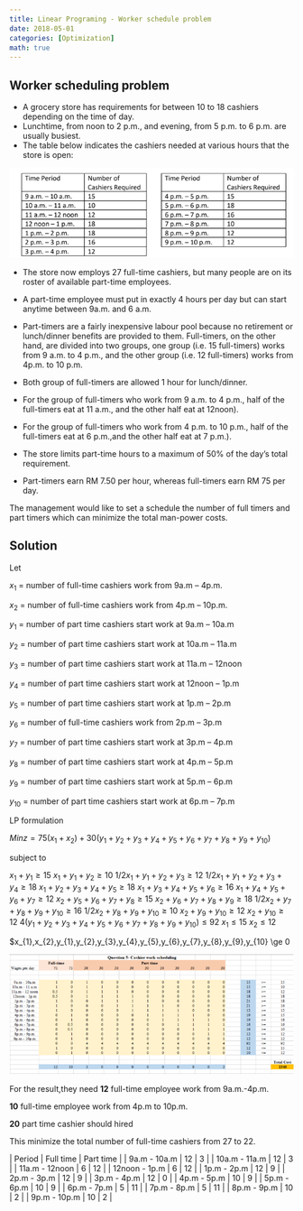 ```yaml
---
title: Linear Programing - Worker schedule problem 
date: 2018-05-01
categories: [Optimization]
math: true
---
```



## Worker scheduling problem

- A grocery store has requirements for between 10 to 18 cashiers depending on the time of day. 
- Lunchtime, from noon to 2 p.m., and evening, from 5 p.m. to 6 p.m. are usually busiest. 
- The table below indicates the cashiers needed at various hours that the store is open:

![Picture](/assets/LPimages/Q2worker.png)

- The store now employs 27 full-time cashiers, but many people are on its roster of available part-time employees. 
- A part-time employee must put in exactly 4 hours per day but can start anytime between 9a.m. and 6 a.m. 
- Part-timers are a fairly inexpensive labour pool because no retirement or lunch/dinner benefits are provided to them. Full-timers, on the other hand, are divided into two groups, one group (i.e. 15 full-timers) works from 9 a.m. to 4 p.m., and the other group (i.e. 12 full-timers) works from 4p.m. to 10 p.m. 
- Both group of full-timers are allowed 1 hour for lunch/dinner. 
- For the group of full-timers who work from 9 a.m. to 4 p.m., half of the full-timers eat at 11 a.m., and the other half eat at 12noon). 
- For the group of full-timers who work from 4 p.m. to 10 p.m., half of the full-timers eat at 6 p.m.,and the other half eat at 7 p.m.).

- The store limits part-time hours to a maximum of 50% of the day’s total requirement.
- Part-timers earn RM 7.50 per hour, whereas full-timers earn RM 75 per day. 

The management would like to set a schedule the number of full timers and part timers which can minimize the total man-power costs.

## Solution

Let 
 
$x_{1}$ = number of full-time cashiers work from 9a.m – 4p.m.

$x_{2}$ = number of full-time cashiers work from 4p.m – 10p.m.

$y_{1}$ = number of part time cashiers start work at 9a.m – 10a.m

$y_{2}$ = number of part time cashiers start work at 10a.m – 11a.m

$y_{3}$ = number of part time cashiers start work at 11a.m – 12noon

$y_{4}$ = number of part time cashiers start work at 12noon – 1p.m

$y_{5}$ = number of part time cashiers start work at 1p.m – 2p.m

$y_{6}$ = number of full-time cashiers work from 2p.m – 3p.m

$y_{7}$ = number of part time cashiers start work at 3p.m – 4p.m

$y_{8}$ = number of part time cashiers start work at 4p.m – 5p.m

$y_{9}$ = number of part time cashiers start work at 5p.m – 6p.m

$y_{10}$ = number of part time cashiers start work at 6p.m – 7p.m


LP formulation

$Min z = 75(x_{1}+x_{2}) + 30(y_{1}+y_{2}+y_{3}+y_{4}+y_{5}+y_{6}+y_{7}+y_{8}+y_{9}+y_{10})$

subject to

$x_{1}+y_{1}          \ge 15$
$x_{1}+y_{1}+y_{2}     \ge 10$
$1/2x_{1}+y_{1}+y_{2}+y_{3}     \ge 12$
$1/2x_{1}+y_{1}+y_{2}+y_{3}+y_{4}     \ge 18$
$x_{1}+y_{2}+y_{3}+y_{4}+y_{5}     \ge 18$
$x_{1}+y_{3}+y_{4}+y_{5}+y_{6}     \ge 16$
$x_{1}+y_{4}+y_{5}+y_{6}+y_{7}     \ge 12$
$x_{2}+y_{5}+y_{6}+y_{7}+y_{8}     \ge 15$
$x_{2}+y_{6}+y_{7}+y_{8}+y_{9}     \ge 18$
$1/2x_{2}+y_{7}+y_{8}+y_{9}+y_{10}     \ge 16$
$1/2x_{2}+y_{8}+y_{9}+y_{10}     \ge 10$
$x_{2}+y_{9}+y_{10}     \ge 12$
$x_{2}+y_{10}     \ge 12$
$4(y_{1}+y_{2}+y_{3}+y_{4}+y_{5}+y_{6}+y_{7}+y_{8}+y_{9}+y_{10})     \le 92$
$x_{1} \le 15$
$x_{2} \le 12$

$x_{1},x_{2},y_{1},y_{2},y_{3},y_{4},y_{5},y_{6},y_{7},y_{8},y_{9},y_{10} \ge 0

![Picture](/assets/LPimages/Q2worker2.png)

For the result,they need 
**12** full-time employee work from 9a.m.-4p.m.

**10** full-time employee work from 4p.m to 10p.m.

**20** part time cashier should hired

This minimize the total number of full-time cashiers from 27 to 22.

| Period | Full time | Part time |
| 9a.m - 10a.m | 12 | 3 |
| 10a.m - 11a.m | 12 | 3 |
| 11a.m - 12noon | 6 | 12 |
| 12noon - 1p.m | 6 | 12 |
| 1p.m - 2p.m | 12 | 9 |
| 2p.m - 3p.m | 12 | 9 |
| 3p.m - 4p.m | 12 | 0 |
| 4p.m - 5p.m | 10 | 9 |
| 5p.m - 6p.m | 10 | 9 |
| 6p.m - 7p.m | 5 | 11 |
| 7p.m - 8p.m | 5 | 11 |
| 8p.m - 9p.m | 10 | 2 |
| 9p.m - 10p.m | 10 | 2 |